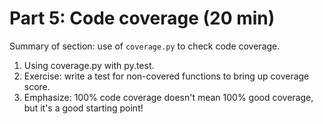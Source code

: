 # Part 5: Code coverage (20 min)

Summary of section: use of `coverage.py` to check code coverage.

1. Using coverage.py with py.test.
1. Exercise: write a test for non-covered functions to bring up coverage score.
1. Emphasize: 100% code coverage doesn't mean 100% good coverage, but it's a good starting point!
